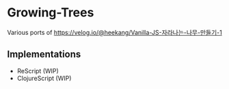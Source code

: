 # Growing-Trees

Various ports of https://velog.io/@heekang/Vanilla-JS-자라나는-나무-만들기-1

## Implementations

- ReScript (WIP)
- ClojureScript (WIP)

